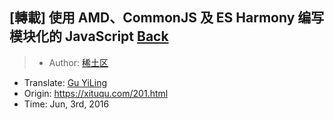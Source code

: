 ## [轉載] 使用 AMD、CommonJS 及 ES Harmony 编写模块化的 JavaScript [Back](./../post.md)

> - Author: [稀土区](https://xituqu.com/author/1)
- Translate: [Gu YiLing](http://weibo.com/justineo)
- Origin: https://xituqu.com/201.html
- Time: Jun, 3rd, 2016
